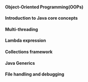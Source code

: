 #### Object-Oriented Programming(OOPs)
#### Introduction to Java core concepts
#### Multi-threading
#### Lambda expression
#### Collections framework 
#### Java Generics
#### File handling and debugging

